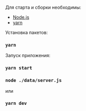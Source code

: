 Для старта и сборки необходимы:
- [Node.js](https://nodejs.org/en/)
- [yarn](https://yarnpkg.com/en/)

Установка пакетов:
### `yarn`

Запуск приложения:
### `yarn start`
### `node ./data/server.js`
или
### `yarn dev`
 
